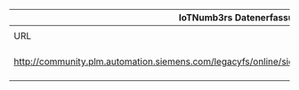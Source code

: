 |IoTNumb3rs Datenerfassung|||||||||||
| ---- | ---- | ---- | ---- | ---- | ---- | ---- | ---- | ---- | ---- | ---- |
||||||||||||
|URL|home_url|filename|device_class|device_count|market_class|market_volume|prognosis_year|publication_year|authorship_class|Dropbox folder|
|http://community.plm.automation.siemens.com/legacyfs/online/siemensplm_blogs/2015/12/Infographic.png|https://community.plm.automation.siemens.com/t5/Polarion-Blog/White-Paper-Testing-the-Internet-of-Things-IoT/ba-p/381020|file8_Infographic.png|Generic IoT|5E+11|||2025|2015|blogger|JinlinHolic/20181123-0000|
